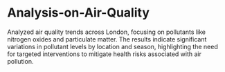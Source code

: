 # Analysis-on-Air-Quality
Analyzed air quality trends across London, focusing on pollutants like nitrogen oxides and particulate matter. The results indicate significant variations in pollutant levels by location and season, highlighting the need for targeted interventions to mitigate health risks associated with air pollution.
